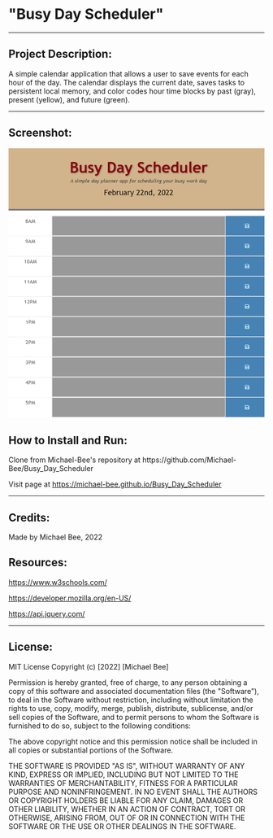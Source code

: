 <h1>"Busy Day Scheduler"</h1>

<hr>
<h2>Project Description:</h2>
A simple calendar application that allows a user to save events for each hour of the day. The calendar displays the current date, saves tasks to persistent local memory, and color codes hour time blocks by past (gray), present (yellow), and future (green). 

<hr>
<h2>Screenshot:</h2>

![Scheduler Screenshot](/assets/Scheduler_Screenshot.png)

<h2>How to Install and Run:</h2>
Clone from Michael-Bee's repository at https://github.com/Michael-Bee/Busy_Day_Scheduler

Visit page at https://michael-bee.github.io/Busy_Day_Scheduler


<hr>
<h2>Credits:</h2>
Made by Michael Bee, 2022


<h2>Resources:</h2>

https://www.w3schools.com/

https://developer.mozilla.org/en-US/

https://api.jquery.com/


<hr>
<h2>License:</h2>
MIT License Copyright (c) [2022] [Michael Bee]

Permission is hereby granted, free of charge, to any person obtaining a copy of this software and associated documentation files (the "Software"), to deal in the Software without restriction, including without limitation the rights to use, copy, modify, merge, publish, distribute, sublicense, and/or sell copies of the Software, and to permit persons to whom the Software is furnished to do so, subject to the following conditions:

The above copyright notice and this permission notice shall be included in all copies or substantial portions of the Software.

THE SOFTWARE IS PROVIDED "AS IS", WITHOUT WARRANTY OF ANY KIND, EXPRESS OR IMPLIED, INCLUDING BUT NOT LIMITED TO THE WARRANTIES OF MERCHANTABILITY, FITNESS FOR A PARTICULAR PURPOSE AND NONINFRINGEMENT. IN NO EVENT SHALL THE AUTHORS OR COPYRIGHT HOLDERS BE LIABLE FOR ANY CLAIM, DAMAGES OR OTHER LIABILITY, WHETHER IN AN ACTION OF CONTRACT, TORT OR OTHERWISE, ARISING FROM, OUT OF OR IN CONNECTION WITH THE SOFTWARE OR THE USE OR OTHER DEALINGS IN THE SOFTWARE.